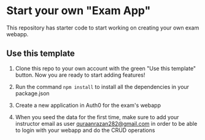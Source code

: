 # Start your own "Exam App"

This repository has starter code to start working on creating your own exam webapp.

## Use this template

1. Clone this repo to your own account with the green "Use this template" button. Now you are ready to start adding features!

2. Run the command ```npm install``` to install all the dependencies in your package.json

3. Create a new application in Auth0 for the exam's webapp

4. When you seed the data for the first time, make sure to add your instructor email as user
   quraanrazan282@gmail.com in order to be able to login with your webapp and do the CRUD operations
